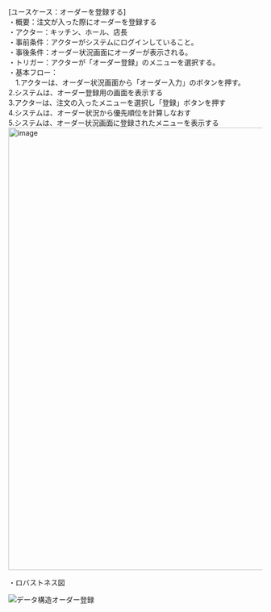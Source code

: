 [ユースケース：オーダーを登録する]  
・概要：注文が入った際にオーダーを登録する  
・アクター：キッチン、ホール、店長  
・事前条件：アクターがシステムにログインしていること。  
・事後条件：オーダー状況画面にオーダーが表示される。  
・トリガー：アクターが「オーダー登録」のメニューを選択する。  
・基本フロー：  
　1.アクターは、オーダー状況画面から「オーダー入力」のボタンを押す。  
  2.システムは、オーダー登録用の画面を表示する  
  3.アクターは、注文の入ったメニューを選択し「登録」ボタンを押す  
  4.システムは、オーダー状況から優先順位を計算しなおす  
  5.システムは、オーダー状況画面に登録されたメニューを表示する  
 <img width="877" alt="image" src="https://github.com/urakawa-es5/security/assets/119495449/6050d735-b5c6-4945-8479-61bda2c0db88">

  
・ロバストネス図


  ![データ構造オーダー登録](https://github.com/urakawa-es5/security/assets/136284569/251dd717-6184-4744-aed0-d448f8e37c48)

